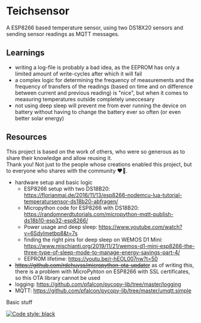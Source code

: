# Teichsensor
A ESP8266 based temperature sensor, using two DS18X20 sensors and
sending sensor readings as MQTT messages.

## Learnings
- writing a log-file is probably a bad idea, as the EEPROM has only a
  limited amount of write-cycles after which it will fail
- a complex logic for determining the frequency of measurements and the
  frequency of transfers of the readings (based on time and on
  difference between current and previous reading) is "nice", but when
  it comes to measuring temperatures outside completely uneccesary
- not using deep sleep will prevent me from ever running the device on
  battery without having to change the battery ever so often (or even
  better solar energy)

## Resources
This project is based on the work of others, who were so generous as to
share their knowledge and allow reusing it.  
Thank you! Not just to the people whose creations enabled this project,
but to everyone who shares with the community ♥🙏.

- hardware setup and basic logic
  - ESP8266 setup with two DS18B20:
    https://florianmai.de/2016/11/13/esp8266-nodemcu-lua-tutorial-temperatursensor-ds18b20-abfragen/
  - Micropython code for ESP8266 with DS18B20:
    https://randomnerdtutorials.com/micropython-mqtt-publish-ds18b10-esp32-esp8266/
  - Power usage and deep sleep:
    https://www.youtube.com/watch?v=6SdyImetbp8&t=7s
  - finding the right pins for deep sleep on WEMOS D1 Mini:
    https://www.mischianti.org/2019/11/21/wemos-d1-mini-esp8266-the-three-type-of-sleep-mode-to-manage-energy-savings-part-4/
  - EEPROM lifetime: https://youtu.be/r-hEOL007nw?t=50
- ~~https://github.com/rdehuyss/micropython-ota-updater~~ as of writing
  this, there is a problem with MicroPyhton on ESP8266 with SSL
  certificates, so this OTA library cannot be used
- logging: https://github.com/pfalcon/pycopy-lib/tree/master/logging
- MQTT: https://github.com/pfalcon/pycopy-lib/tree/master/umqtt.simple

Basic stuff

[![Code style:
black](https://img.shields.io/badge/code%20style-black-000000.svg)](https://github.com/psf/black)